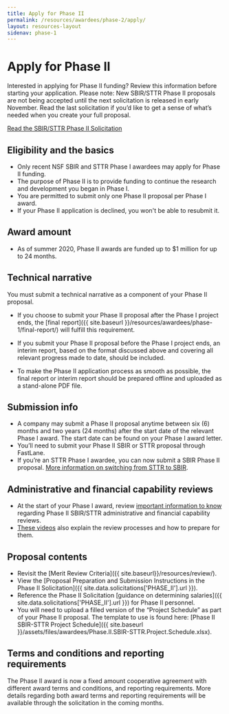 ```yaml
---
title: Apply for Phase II
permalink: /resources/awardees/phase-2/apply/
layout: resources-layout
sidenav: phase-1
---
```


# Apply for Phase II

Interested in applying for Phase II funding? Review this information before starting your application. Please note: New SBIR/STTR Phase II proposals are not being accepted until the next solicitation is released in early November. Read the last solicitation if you’d like to get a sense of what’s needed when you create your full proposal.

<a class="usa-button usa-button-primary button-arrow" href="{{ site.data.solicitations['PHASE_II'].url }}">
  Read the SBIR/STTR Phase II Solicitation</a>

## Eligibility and the basics

- Only recent NSF SBIR and STTR Phase I awardees may apply for Phase II funding.
- The purpose of Phase II is to provide funding to continue the research and development you began in Phase I.
- You are permitted to submit only one Phase II proposal per Phase I award.
- If your Phase II application is declined, you won't be able to resubmit it.

## Award amount 

- As of summer 2020, Phase II awards are funded up to $1 million for up to 24 months.

## Technical narrative 

You must submit a technical narrative as a component of your Phase II proposal.  

- If you choose to submit your Phase II proposal after the Phase I project ends, the [final report]({{ site.baseurl }}/resources/awardees/phase-1/final-report/) will fulfill this requirement.  

- If you submit your Phase II proposal before the Phase I project ends, an interim report, based on the format discussed above and covering all relevant progress made to date, should be included.  

- To make the Phase II application process as smooth as possible, the final report or interim report should be prepared offline and uploaded as a stand-alone PDF file.  

## Submission info

- A company may submit a Phase II proposal anytime between six (6) months and two years (24 months) after the start date of the relevant Phase I award. The start date can be found on your Phase I award letter.
- You’ll need to submit your Phase II SBIR or STTR proposal through FastLane.
- If you’re an STTR Phase I awardee, you can now submit a SBIR Phase II proposal. [More information on switching from STTR to SBIR](http://www.nsf.gov/publications/pub_summ.jsp?ods_key=nsf14103).

## Administrative and financial capability reviews

- At the start of your Phase I award, review [important information to know](http://www.nsf.gov/bfa/dias/caar/sbirrev.jsp) regarding Phase II SBIR/STTR administrative and financial capability reviews.
- [These videos](https://www.youtube.com/playlist?list=PLGhBP1C7iCOmI1p5UtqYCXzmUL9SzSApv) also explain the review processes and how to prepare for them.

## Proposal contents

- Revisit the [Merit Review Criteria]({{ site.baseurl}}/resources/review/).
- View the [Proposal Preparation and Submission Instructions in the Phase II Solicitation]({{ site.data.solicitations['PHASE_II'].url }}).
- Reference the Phase II Solicitation [guidance on determining salaries]({{ site.data.solicitations['PHASE_II'].url }}) for Phase II personnel.
- You will need to upload a filled version of the “Project Schedule” as part of your Phase II proposal.  The template to use is found here: [Phase II SBIR-STTR Project Schedule]({{ site.baseurl }}/assets/files/awardees/Phase.II.SBIR-STTR.Project.Schedule.xlsx).

## Terms and conditions and reporting requirements

The Phase II award is now a fixed amount cooperative agreement with different award terms and conditions, and reporting requirements. More details regarding both award terms and reporting requirements will be available through the solicitation in the coming months.   

